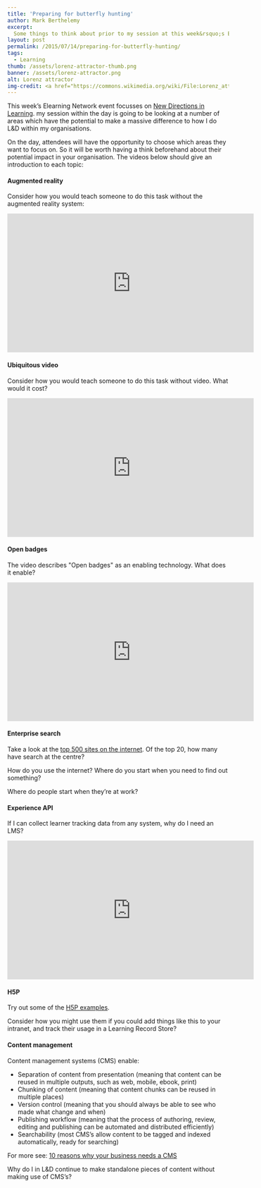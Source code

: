 ```yaml
---
title: 'Preparing for butterfly hunting'
author: Mark Berthelemy
excerpt:
  Some things to think about prior to my session at this week&rsquo;s Elearning Network event.
layout: post
permalink: /2015/07/14/preparing-for-butterfly-hunting/
tags:
  - Learning
thumb: /assets/lorenz-attractor-thumb.png
banner: /assets/lorenz-attractor.png
alt: Lorenz attractor
img-credit: <a href="https://commons.wikimedia.org/wiki/File:Lorenz_attractor_yb.svg" target="_blank">Wikipedia</a>
---
```

This week&rsquo;s Elearning Network event focusses on <a href="http://www.elearningnetwork.org/eln-events/new-directions-in-elearning/" target="_blank">New Directions in Learning</a>. my session within the day is going to be looking at a number of areas which have the potential to make a massive difference to how I do L&amp;D within my organisations.

On the day, attendees will have the opportunity to choose which areas they want to focus on. So it will be worth having a think beforehand about their potential impact in your organisation. The videos below should give an introduction to each topic:

#### Augmented reality

Consider how you would teach someone to do this task without the augmented reality system:

<iframe width="560" height="315" src="https://www.youtube.com/embed/eVV5tUmky6c" frameborder="0" allowfullscreen="allowfullscreen"> </iframe>

#### Ubiquitous video

Consider how you would teach someone to do this task without video. What would it cost?

<iframe width="560" height="315" src="https://www.youtube.com/embed/0VaPOtC-Ans" frameborder="0" allowfullscreen="allowfullscreen"> </iframe>

#### Open badges

The video describes "Open badges" as an enabling technology. What does it enable?

<iframe width="560" height="315" src="https://www.youtube.com/embed/fCQE1EGIFhQ" frameborder="0" allowfullscreen="allowfullscreen"> </iframe>

#### Enterprise search

Take a look at the <a href="http://www.alexa.com/topsites" target="_blank">top 500 sites on the internet</a>. Of the top 20, how many have search at the centre?

How do you use the internet? Where do you start when you need to find out something?

Where do people start when they&rsquo;re at work?

#### Experience API

If I can collect learner tracking data from any system, why do I need an LMS?

<iframe width="560" height="315" src="https://www.youtube.com/embed/Uf9W3MU5ceg" frameborder="0" allowfullscreen="allowfullscreen"> </iframe>

#### H5P

Try out some of the <a href="http://h5p.org/content-types-and-applications" target="_blank">H5P examples</a>.

Consider how you might use them if you could add things like this to your intranet, and track their usage in a Learning Record Store?

#### Content management

Content management systems (CMS) enable:

- Separation of content from presentation (meaning that content can be reused in multiple outputs, such as web, mobile, ebook, print)
- Chunking of content (meaning that content chunks can be reused in multiple places)
- Version control (meaning that you should always be able to see who made what change and when)
- Publishing workflow (meaning that the process of authoring, review, editing and publishing can be automated and distributed efficiently)
- Searchability (most CMS&rsquo;s allow content to be tagged and indexed automatically, ready for searching)

For more see: <a href="http://oshyn.com/web-content-management/10-reasons-why-a-cms-is-important-to-your-business" target="_blank">10 reasons why your business needs a CMS</a>

Why do I in L&amp;D continue to make standalone pieces of content without making use of CMS&rsquo;s?
